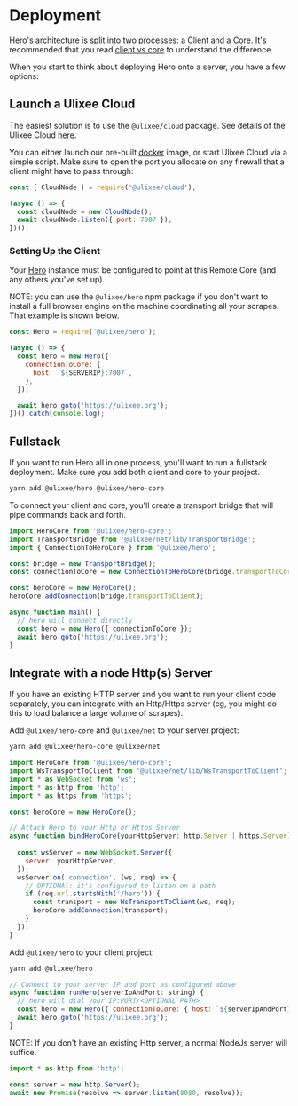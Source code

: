 # Deployment

Hero's architecture is split into two processes: a Client and a Core. It's recommended that you read [client vs core](./client-vs-core.md) to understand the difference.

When you start to think about deploying Hero onto a server, you have a few options:

## Launch a Ulixee Cloud

The easiest solution is to use the `@ulixee/cloud` package. See details of the Ulixee Cloud [here](https://ulixee.org/docs/cloud).

You can either launch our pre-built [docker](https://github.com/ulixee/ulixee/tree/main/cloud/tools/docker) image, or start Ulixee Cloud via a simple script. Make sure to open the port you allocate on any firewall that a client might have to pass through:

```javascript
const { CloudNode } = require('@ulixee/cloud');

(async () => {
  const cloudNode = new CloudNode();
  await cloudNode.listen({ port: 7007 });
})();
```

### Setting Up the Client

Your [Hero](../basic-client/hero.md) instance must be configured to point at this Remote Core (and any others you've set up).

NOTE: you can use the `@ulixee/hero` npm package if you don't want to install a full browser engine on the machine coordinating all your scrapes. That example is shown below.

```javascript
const Hero = require('@ulixee/hero');

(async () => {
  const hero = new Hero({
    connectionToCore: {
      host: `${SERVERIP}:7007`,
    },
  });

  await hero.goto('https://ulixee.org');
})().catch(console.log);
```

## Fullstack

If you want to run Hero all in one process, you'll want to run a fullstack deployment. Make sure you add both client and core to your project.

```bash
yarn add @ulixee/hero @ulixee/hero-core
```

To connect your client and core, you'll create a transport bridge that will pipe commands back and forth.

```javascript
import HeroCore from '@ulixee/hero-core';
import TransportBridge from '@ulixee/net/lib/TransportBridge';
import { ConnectionToHeroCore } from '@ulixee/hero';

const bridge = new TransportBridge();
const connectionToCore = new ConnectionToHeroCore(bridge.transportToCore);

const heroCore = new HeroCore();
heroCore.addConnection(bridge.transportToClient);

async function main() {
  // hero will connect directly
  const hero = new Hero({ connectionToCore });
  await hero.goto('https://ulixee.org');
}
```

## Integrate with a node Http(s) Server

If you have an existing HTTP server and you want to run your client code separately, you can integrate with an Http/Https server (eg, you might do this to load balance a large volume of scrapes).

Add `@ulixee/hero-core` and `@ulixee/net` to your server project:

```bash
yarn add @ulixee/hero-core @ulixee/net
```

```js
import HeroCore from '@ulixee/hero-core';
import WsTransportToClient from '@ulixee/net/lib/WsTransportToClient';
import * as WebSocket from 'ws';
import * as http from 'http';
import * as https from 'https';

const heroCore = new HeroCore();

// Attach Hero to your Http or Https Server
async function bindHeroCore(yourHttpServer: http.Server | https.Server) {
  
  const wsServer = new WebSocket.Server({
    server: yourHttpServer,
  });
  wsServer.on('connection', (ws, req) => {
    // OPTIONAl: it's configured to listen on a path
    if (req.url.startsWith('/hero')) {
      const transport = new WsTransportToClient(ws, req);
      heroCore.addConnection(transport);
    }
  });
}
```

Add `@ulixee/hero` to your client project:

```bash
yarn add @ulixee/hero
```

```js
// Connect to your server IP and port as configured above
async function runHero(serverIpAndPort: string) {
  // hero will dial your IP:PORT/<OPTIONAL PATH>
  const hero = new Hero({ connectionToCore: { host: `${serverIpAndPort}/hero` } });
  await hero.goto('https://ulixee.org');
}
```

NOTE: If you don't have an existing Http server, a normal NodeJs server will suffice.

```js
import * as http from 'http';

const server = new http.Server();
await new Promise(resolve => server.listen(8080, resolve));
```
